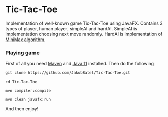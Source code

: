 # Tic-Tac-Toe

Implementation of well-known game Tic-Tac-Toe using JavaFX. Contains 3 types of player, human player, simpleAI and hardAI.
SimpleAI is implementation choosing next move randomly. HardAI is implementation of [MiniMax algorithm](https://en.wikipedia.org/wiki/Minimax).

### Playing game
First of all you need [Maven](https://maven.apache.org/) and [Java 11](https://www.oracle.com/technetwork/java/javase/downloads/index.html) installed.
Then do the following

`git clone https://github.com/JakubBatel/Tic-Tac-Toe.git`

`cd Tic-Tac-Toe`

`mvn compiler:compile`

`mvn clean javafx:run`

And then enjoy!
